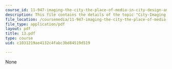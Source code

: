 ```yaml
---
course_id: 11-947-imaging-the-city-the-place-of-media-in-city-design-and-development-fall-1998
description: This file contains the details of the topic "City-Imaging After Lynch".
file_location: /coursemedia/11-947-imaging-the-city-the-place-of-media-in-city-design-and-development-fall-1998/c1031219ae4132c4fabc3bd84519d519_13.pdf
file_type: application/pdf
layout: pdf
title: 13.pdf
type: course
uid: c1031219ae4132c4fabc3bd84519d519

---
```

None